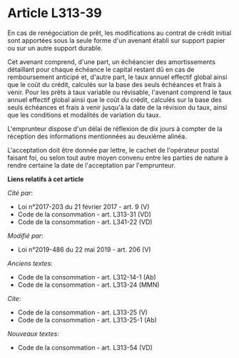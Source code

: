 # Article L313-39

En cas de renégociation de prêt, les modifications au contrat de crédit initial sont apportées sous la seule forme d'un
avenant établi sur support papier ou sur un autre support durable.

Cet avenant comprend, d'une part, un échéancier des amortissements détaillant pour chaque échéance le capital restant dû en
cas de remboursement anticipé et, d'autre part, le taux annuel effectif global ainsi que le coût du crédit, calculés sur la
base des seuls échéances et frais à venir. Pour les prêts à taux variable ou révisable, l'avenant comprend le taux annuel
effectif global ainsi que le coût du crédit, calculés sur la base des seuls échéances et frais à venir jusqu'à la date de la
révision du taux, ainsi que les conditions et modalités de variation du taux.

L'emprunteur dispose d'un délai de réflexion de dix jours à compter de la réception des informations mentionnées au deuxième
alinéa.

L'acceptation doit être donnée par lettre, le cachet de l'opérateur postal faisant foi, ou selon tout autre moyen convenu
entre les parties de nature à rendre certaine la date de l'acceptation par l'emprunteur.

**Liens relatifs à cet article**

_Cité par_:

  - Loi n°2017-203 du 21 février 2017 - art. 9 (V)
  - Code de la consommation - art. L313-31 (VD)
  - Code de la consommation - art. L341-22 (VD)

_Modifié par_:

  - Loi n°2019-486 du 22 mai 2019 - art. 206 (V)

_Anciens textes_:

  - Code de la consommation - art. L312-14-1 (Ab)
  - Code de la consommation - art. L313-24 (MMN)

_Cite_:

  - Code de la consommation - art. L313-25 (V)
  - Code de la consommation - art. L313-25-1 (Ab)

_Nouveaux textes_:

  - Code de la consommation - art. L313-54 (VD)
